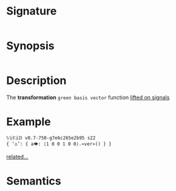 # Signature
```vikid-signature
```

# Synopsis
```vikid-synopsis
```

# Description
The __transformation__ `green basis vector` function [lifted on signals](/refman/concepts/pure_functions)

# Example
```vikid-script
𝕍i𝕂i𝔻 v0.7-750-g7e6c265e2b95 s22
{ ‘⌂’: { a👁: ⟨1 0 0 1 0 0⟩.«ver»() } }
```


[related...](https://en.wikipedia.org/wiki/Basis_(linear_algebra))

# Semantics